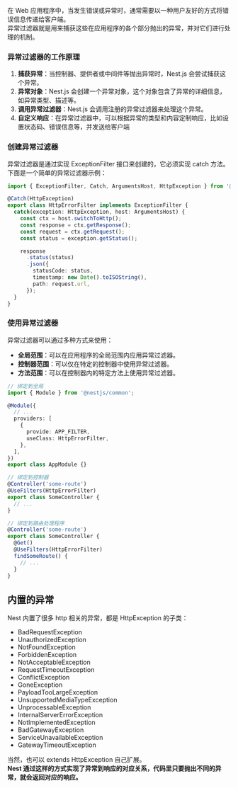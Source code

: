 在 Web 应用程序中，当发生错误或异常时，通常需要以一种用户友好的方式将错误信息传递给客户端。<br />异常过滤器就是用来捕获这些在应用程序的各个部分抛出的异常，并对它们进行处理的机制。

### 异常过滤器的工作原理

1. **捕获异常**：当控制器、提供者或中间件等抛出异常时，Nest.js 会尝试捕获这个异常。
2. **异常对象**：Nest.js 会创建一个异常对象，这个对象包含了异常的详细信息，如异常类型、描述等。
3. **调用异常过滤器**：Nest.js 会调用注册的异常过滤器来处理这个异常。
4. **自定义响应**：在异常过滤器中，可以根据异常的类型和内容定制响应，比如设置状态码、错误信息等，并发送给客户端

### 创建异常过滤器
异常过滤器是通过实现 ExceptionFilter 接口来创建的，它必须实现 catch 方法。下面是一个简单的异常过滤器示例：
```typescript
import { ExceptionFilter, Catch, ArgumentsHost, HttpException } from '@nestjs/common';

@Catch(HttpException)
export class HttpErrorFilter implements ExceptionFilter {
  catch(exception: HttpException, host: ArgumentsHost) {
    const ctx = host.switchToHttp();
    const response = ctx.getResponse();
    const request = ctx.getRequest();
    const status = exception.getStatus();

    response
      .status(status)
      .json({
        statusCode: status,
        timestamp: new Date().toISOString(),
        path: request.url,
      });
  }
}
```

### 使用异常过滤器
异常过滤器可以通过多种方式来使用：

- **全局范围**：可以在应用程序的全局范围内应用异常过滤器。
- **控制器范围**：可以仅在特定的控制器中使用异常过滤器。
- **方法范围**：可以在控制器内的特定方法上使用异常过滤器。
```typescript
// 绑定到全局
import { Module } from '@nestjs/common';

@Module({
  // ...
  providers: [
    {
      provide: APP_FILTER,
      useClass: HttpErrorFilter,
    },
  ],
})
export class AppModule {}

// 绑定到控制器
@Controller('some-route')
@UseFilters(HttpErrorFilter)
export class SomeController {
  // ...
}

// 绑定到路由处理程序
@Controller('some-route')
export class SomeController {
  @Get()
  @UseFilters(HttpErrorFilter)
  findSomeRoute() {
    // ...
  }
}
```

## 内置的异常
Nest 内置了很多 http 相关的异常，都是 HttpException 的子类：

- BadRequestException
- UnauthorizedException
- NotFoundException
- ForbiddenException
- NotAcceptableException
- RequestTimeoutException
- ConflictException
- GoneException
- PayloadTooLargeException
- UnsupportedMediaTypeException
- UnprocessableException
- InternalServerErrorException
- NotImplementedException
- BadGatewayException
- ServiceUnavailableException
- GatewayTimeoutException

当然，也可以 extends HttpException 自己扩展。<br />**Nest 通过这样的方式实现了异常到响应的对应关系，代码里只要抛出不同的异常，就会返回对应的响应。**

